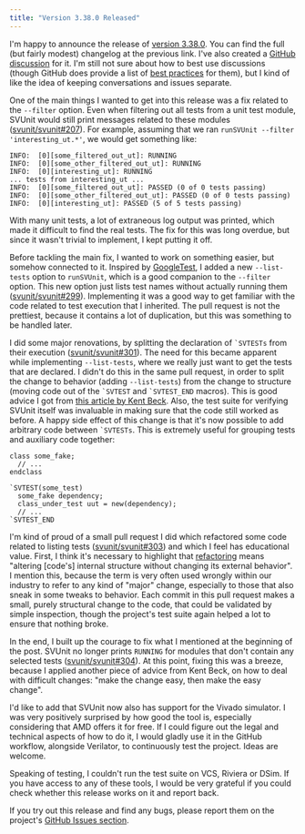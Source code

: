 ```yaml
---
title: "Version 3.38.0 Released"
---
```


I'm happy to announce the release of [version 3.38.0](https://github.com/svunit/svunit/releases/tag/v3.38.0).
You can find the full (but fairly modest) changelog at the previous link.
I've also created a [GitHub discussion](https://github.com/svunit/svunit/discussions/309) for it.
I'm still not sure about how to best use discussions
(though GitHub does provide a list of [best practices](https://docs.github.com/en/discussions/guides/best-practices-for-community-conversations-on-github) for them),
but I kind of like the idea of keeping conversations and issues separate.

One of the main things I wanted to get into this release was a fix related to the `--filter` option.
Even when filtering out all tests from a unit test module,
SVUnit would still print messages related to these modules ([svunit/svunit#207](https://github.com/svunit/svunit/issues/207)).
For example, assuming that we ran `runSVUnit --filter 'interesting_ut.*'`,
we would get something like:

```
INFO:  [0][some_filtered_out_ut]: RUNNING
INFO:  [0][some_other_filtered_out_ut]: RUNNING
INFO:  [0][interesting_ut]: RUNNING
... tests from interesting_ut ...
INFO:  [0][some_filtered_out_ut]: PASSED (0 of 0 tests passing)
INFO:  [0][some_other_filtered_out_ut]: PASSED (0 of 0 tests passing)
INFO:  [0][interesting_ut]: PASSED (5 of 5 tests passing)
```

With many unit tests,
a lot of extraneous log output was printed,
which made it difficult to find the real tests.
The fix for this was long overdue,
but since it wasn't trivial to implement,
I kept putting it off.

Before tackling the main fix,
I wanted to work on something easier,
but somehow connected to it.
Inspired by [GoogleTest](https://google.github.io/googletest/advanced.html#listing-test-names),
I added a new `--list-tests` option to `runSVUnit`,
which is a good companion to the `--filter` option.
This new option just lists test names without actually running them ([svunit/svunit#299](https://github.com/svunit/svunit/pull/299)).
Implementing it was a good way to get familiar with the code related to test execution that I inherited.
The pull request is not the prettiest,
because it contains a lot of duplication,
but this was something to be handled later.

I did some major renovations,
by splitting the declaration of `` `SVTESTs `` from their execution ([svunit/svunit#301](https://github.com/svunit/svunit/pull/301)).
The need for this became apparent while implementing `--list-tests`,
where we really just want to get the tests that are declared.
I didn't do this in the same pull request,
in order to split the change to behavior (adding `--list-tests`)
from the change to structure (moving code out of the `` `SVTEST `` and `` `SVTEST_END `` macros).
This is good advice I got from [this article by Kent Beck](https://tidyfirst.substack.com/p/structure-and-behavior-prs).
Also, the test suite for verifying SVUnit itself was invaluable
in making sure that the code still worked as before.
A happy side effect of this change is
that it's now possible to add arbitrary code between `` `SVTESTs ``.
This is extremely useful for grouping tests and auxiliary code together:

```
class some_fake;
  // ...
endclass

`SVTEST(some_test)
  some_fake dependency;
  class_under_test uut = new(dependency);
  // ...
`SVTEST_END
```

I'm kind of proud of a small pull request I did
which refactored some code related to listing tests ([svunit/svunit#303](https://github.com/svunit/svunit/pull/303))
and which I feel has educational value.
First, I think it's necessary to highlight that [refactoring](https://refactoring.com/) means
"altering [code's] internal structure without changing its external behavior".
I mention this,
because the term is very often used wrongly within our industry to refer to any kind of "major" change,
especially to those that also sneak in some tweaks to behavior.
Each commit in this pull request makes a small, purely structural change to the code,
that could be validated by simple inspection,
though the project's test suite again helped a lot to ensure that nothing broke.

In the end,
I built up the courage to fix what I mentioned at the beginning of the post.
SVUnit no longer prints `RUNNING` for modules that don't contain any selected tests ([svunit/svunit#304](https://github.com/svunit/svunit/pull/304)).
At this point,
fixing this was a breeze,
because I applied another piece of advice from Kent Beck,
on how to deal with difficult changes:
"make the change easy, then make the easy change".

I'd like to add that SVUnit now also has support for the Vivado simulator.
I was very positively surprised by how good the tool is,
especially considering that AMD offers it for free.
If I could figure out the legal and technical aspects of how to do it,
I would gladly use it in the GitHub workflow, alongside Verilator,
to continuously test the project. Ideas are welcome.

Speaking of testing,
I couldn't run the test suite on VCS, Riviera or DSim.
If you have access to any of these tools,
I would be very grateful if you could check whether this release works on it and report back.

If you try out this release and find any bugs,
please report them on the project's [GitHub Issues section](https://github.com/svunit/svunit/issues).
